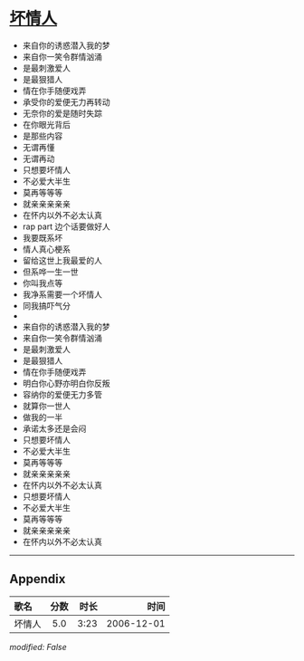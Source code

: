 # [坏情人](https://music.163.com/song?id=65684)

* 来自你的诱惑潜入我的梦
* 来自你一笑令群情汹涌
* 是最刺激爱人
* 是最狠猎人
* 情在你手随便戏弄
* 承受你的爱便无力再转动
* 无奈你的爱是随时失踪
* 在你眼光背后
* 是那些内容
* 无谓再懂
* 无谓再动
* 只想要坏情人
* 不必爱大半生
* 莫再等等等
* 就亲亲亲亲亲
* 在怀内以外不必太认真
* rap part 边个话要做好人
* 我要既系坏
* 情人真心梗系
* 留给这世上我最爱的人
* 但系哗一生一世
* 你叫我点等
* 我净系需要一个坏情人
* 同我搞吓气分
* 
* 来自你的诱惑潜入我的梦
* 来自你一笑令群情汹涌
* 是最刺激爱人
* 是最狠猎人
* 情在你手随便戏弄
* 明白你心野亦明白你反叛
* 容纳你的爱便无力多管
* 就算你一世人
* 做我的一半
* 承诺太多还是会闷
* 只想要坏情人
* 不必爱大半生
* 莫再等等等
* 就亲亲亲亲亲
* 在怀内以外不必太认真
* 只想要坏情人
* 不必爱大半生
* 莫再等等等
* 就亲亲亲亲亲
* 在怀内以外不必太认真


---

## Appendix

|歌名|分数|时长|时间|
|:---|:---:|---:|---:|
|坏情人|5.0|3:23|2006-12-01

*modified: False*